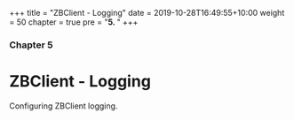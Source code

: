 +++
title = "ZBClient - Logging"
date = 2019-10-28T16:49:55+10:00
weight = 50
chapter = true
pre = "<b>5. </b>"
+++

### Chapter 5

# ZBClient - Logging

Configuring ZBClient logging.
